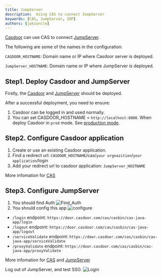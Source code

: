 ```yaml
---
title: JumpServer
description:  Using CAS to connect JumpServer
keywords: [CAS, JumpServer, IDP]
authors: [jakiuncle]
---
```


[Casdoor](/docs/basic/server-installation) can use CAS to connect [JumpServer](https://github.com/jumpserver/jumpserver/).

The following are some of the names in the configuration:

`CASDOOR_HOSTNAME`: Domain name or IP where Casdoor server is deployed.

`JumpServer_HOSTNAME`: Domain name or IP where JumpServer is deployed.

## Step1. Deploy Casdoor and JumpServer

Firstly, the [Casdoor](/docs/basic/server-installation) and [JumpServer](https://github.com/jumpserver/jumpserver/) should be deployed.

After a successful deployment, you need to ensure:

1. Casdoor can be logged in and used normally.
2. You can set CASDOOR_HOSTNAME = `http://localhost:8000`. When deploy Casdoor in `prod` mode. See [production mode](https://casdoor.org/docs/basic/server-installation#production-mode).

## Step2. Configure Casdoor application

1. Create or use an existing Casdoor application.
2. Find a redirect url: `CASDOOR_HOSTNAME`/cas/`your orgnazition`/`your application`/login
3. Add your redirect url to casdoor application: `JumpServer_HOSTNAME`

More infomation for [CAS](https://casdoor.org/docs/how-to-connect/cas)

## Step3. Configure JumpServer

1. You should find Auth ![Find_Auth](/img/integration/python/jumpServer/Auth.png)
2. You should config this app ![configure](/img/integration/python/jumpServer/jumpServer.png)

- `/login` endpoint: `https://door.casdoor.com/cas/casbin/cas-java-app/login`
- `/logout` endpoint: `https://door.casdoor.com/cas/casbin/cas-java-app/logout`
- `/serviceValidate` endpoint: `https://door.casdoor.com/cas/casbin/cas-java-app/serviceValidate`
- `/proxyValidate` endpoint: `https://door.casdoor.com/cas/casbin/cas-java-app/proxyValidate`

More infomation for [CAS](https://casdoor.org/docs/how-to-connect/cas) and [JumpServer](https://docs.jumpserver.org/zh/master/admin-guide/authentication/cas/)

Log out of JumpServer, and test SSO.
![Login](/img/integration/python/jumpServer/login.gif)
